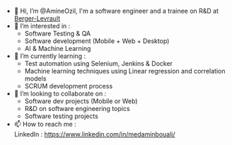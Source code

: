 - 👋 Hi, I’m @AmineOzil, I'm a software engineer and a trainee on R&D at [Berger-Levrault](https://www.berger-levrault.com/fr/groupe-berger-levrault/qui-sommes-nous/)
- 👀 I’m interested in :
  - Software Testing & QA 
  - Software development (Mobile + Web + Desktop)
  - AI & Machine Learning
- 🌱 I’m currently learning :
  - Test automation using Selenium, Jenkins & Docker
  - Machine learning techniques using Linear regression and correlation models
  - SCRUM development process
- 💞️ I’m looking to collaborate on :
  - Software dev projects (Mobile or Web)
  - R&D on software engineering topics
  - Software testing projects
- 📫 How to reach me :  
LinkedIn : https://www.linkedin.com/in/medaminbouali/   


<!---
AmineOzil/AmineOzil is a ✨ special ✨ repository because its `README.md` (this file) appears on your GitHub profile.
You can click the Preview link to take a look at your changes.
--->
